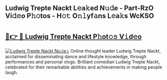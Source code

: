 ## Ludwig Trepte Nackt L𝚎a𝚔ed N𝚞𝚍e - Part-RzO Vi𝚍𝚎o P𝚑𝚘tos - H𝚘𝚝 O𝚗𝚕yf𝚊ns L𝚎a𝚔s WcKSO

# <h2><a href="http://kf5ub3p.oniu.top/?m=Ludwig+Trepte+Nackt">🔗👉 🔴 Ludwig Trepte Nackt P𝚑ot𝚘𝚜 V𝚒d𝚎o</a></h2>

[![Ludwig Trepte Nackt Nu𝚍e𝚜](https://i.imgur.com/0qMVB7G.gif)](http://kf5ub3p.oniu.top/?m=Ludwig+Trepte+Nackt)
Online thought leader Ludwig Trepte Nackt, acclaimed for disseminating dance and lifestyle knowledge, through performances and personal vlogs. Brilliant comedian Ludwig Trepte Nackt, celebrated for their remarkable abilities and achievements in making people laugh.  
